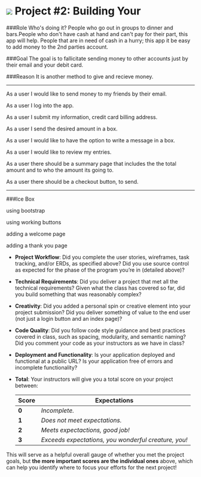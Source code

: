 # ![](https://ga-dash.s3.amazonaws.com/production/assets/logo-9f88ae6c9c3871690e33280fcf557f33.png) Project #2: Building Your 

###Role
Who's doing it?
People who go out in groups to dinner and bars.People who don't have cash at hand and can't pay for their part, this app will help. People that are in need of cash in a hurry; this app it be easy to add money to the 2nd parties account.


###Goal
The goal is to fallicitate sending money to other accounts just by their email and your debit card.

###Reason
It is another method to give and recieve money. 


_______________________________________________________________________

As a user I would like to send money to my friends by their email.

As a user I log into the app.

As a user I submit my information, credit card
billing address.

As a user I send the desired amount in a box.

As a user I would like to have the option to write a message in a box.

As a user I would like to review my entries.

As a user there should be a summary page that includes the the total amount and to who the amount its going to.

As a user there should be a checkout button, to send.

__________________________________________________________________________
###Ice Box

using bootstrap

using working buttons

adding a welcome page

adding a thank you page


* __Project Workflow__: Did you complete the user stories, wireframes, task tracking, and/or ERDs, as specified above? Did you use source control as expected for the phase of the program you’re in (detailed above)?

* __Technical Requirements__: Did you deliver a project that met all the technical requirements? Given what the class has covered so far, did you build something that was reasonably complex?

* __Creativity__: Did you added a personal spin or creative element into your project submission? Did you deliver something of value to the end user (not just a login button and an index page)?

* __Code Quality__: Did you follow code style guidance and best practices covered in class, such as spacing, modularity, and semantic naming? Did you comment your code as your instructors as we have in class?

* __Deployment and Functionality__: Is your application deployed and functional at a public URL? Is your application free of errors and incomplete functionality?

* __Total__: Your instructors will give you a total score on your project between:

    Score | Expectations
    ----- | ------------
    **0** | _Incomplete._
    **1** | _Does not meet expectations._
    **2** | _Meets expectactions, good job!_
    **3** | _Exceeds expectations, you wonderful creature, you!_

 This will serve as a helpful overall gauge of whether you met the project goals, but __the more important scores are the individual ones__ above, which can help you identify where to focus your efforts for the next project!
